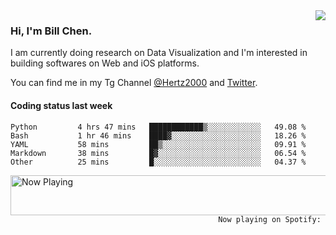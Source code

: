 <img  align="right" src="https://github-readme-stats.vercel.app/api?username=BillChen2k&show_icons=false&count_private=true&hide_title=true">

### Hi, I'm Bill Chen.

I am currently doing research on Data Visualization and I'm interested in building softwares on Web and iOS platforms.

You can find me in my Tg Channel [@Hertz2000](https://t.me/Hertz2000) and [Twitter](https://twitter.com/billchen2k).

#### Coding status last week

<!--START_SECTION:waka-->

```text
Python         4 hrs 47 mins   ████████████▒░░░░░░░░░░░░   49.08 %
Bash           1 hr 46 mins    ████▓░░░░░░░░░░░░░░░░░░░░   18.26 %
YAML           58 mins         ██▒░░░░░░░░░░░░░░░░░░░░░░   09.91 %
Markdown       38 mins         █▓░░░░░░░░░░░░░░░░░░░░░░░   06.54 %
Other          25 mins         █░░░░░░░░░░░░░░░░░░░░░░░░   04.37 %
```

<!--END_SECTION:waka-->


<div>
<a href="https://spotify-now-playing.billchen2k.vercel.app/now-playing?open">
   <img align="right" src="https://spotify-now-playing.billchen2k.vercel.app/now-playing" width="540" height="64" alt="Now Playing">
</a>
</div>

<div>
<p align="right"><code>Now playing on Spotify: </code></p>
</div>

<!--
**BillChen2K/BillChen2K** is a ✨ _special_ ✨ repository because its `README.md` (this file) appears on your GitHub profile.

Here are some ideas to get you started:

- 🔭 I’m currently working on ...
- 🌱 I’m currently learning ...
- 👯 I’m looking to collaborate on ...
- 🤔 I’m looking for help with ...
- 💬 Ask me about ...
- 📫 How to reach me: ...
- 😄 Pronouns: ...
- ⚡ Fun fact: ...
-->
